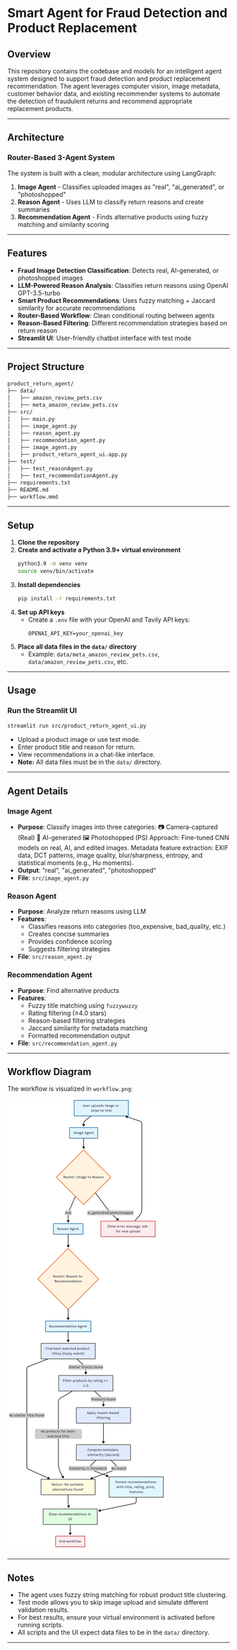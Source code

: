 # Smart Agent for Fraud Detection and Product Replacement

## Overview

This repository contains the codebase and models for an intelligent agent system designed to support fraud detection and product replacement recommendation. The agent leverages computer vision, image metadata, customer behavior data, and existing recommender systems to automate the detection of fraudulent returns and recommend appropriate replacement products.


---

## Architecture

### **Router-Based 3-Agent System**
The system is built with a clean, modular architecture using LangGraph:

1. **Image Agent** - Classifies uploaded images as "real", "ai_generated", or "photoshopped"
2. **Reason Agent** - Uses LLM to classify return reasons and create summaries
3. **Recommendation Agent** - Finds alternative products using fuzzy matching and similarity scoring

---

## Features
- **Fraud Image Detection Classification**: Detects real, AI-generated, or photoshopped images
- **LLM-Powered Reason Analysis**: Classifies return reasons using OpenAI GPT-3.5-turbo
- **Smart Product Recommendations**: Uses fuzzy matching + Jaccard similarity for accurate recommendations
- **Router-Based Workflow**: Clean conditional routing between agents
- **Reason-Based Filtering**: Different recommendation strategies based on return reason
- **Streamlit UI**: User-friendly chatbot interface with test mode

---

## Project Structure

```
product_return_agent/
├── data/
│   ├── amazon_review_pets.csv
│   ├── meta_amazon_review_pets.csv
├── src/
│   ├── main.py
│   ├── image_agent.py 
│   ├── reason_agent.py 
│   ├── recommendation_agent.py 
│   ├── image_agent.py 
│   ├── product_return_agent_ui.app.py
├── test/
│   ├── test_reasonAgent.py
│   ├── test_recommendationAgent.py
├── requirements.txt
├── README.md
├── workflow.mmd
```

---

## Setup

1. **Clone the repository**
2. **Create and activate a Python 3.9+ virtual environment**
   ```bash
   python3.9 -m venv venv
   source venv/bin/activate
   ```
3. **Install dependencies**
   ```bash
   pip install -r requirements.txt
   ```
4. **Set up API keys**
   - Create a `.env` file with your OpenAI and Tavily API keys:
     ```env
     OPENAI_API_KEY=your_openai_key
     ```
5. **Place all data files in the `data/` directory**
   - Example: `data/meta_amazon_review_pets.csv`, `data/amazon_review_pets.csv`, etc.

---

## Usage

### **Run the Streamlit UI**
```bash
streamlit run src/product_return_agent_ui.py
```
- Upload a product image or use test mode.
- Enter product title and reason for return.
- View recommendations in a chat-like interface.
- **Note:** All data files must be in the `data/` directory.


---

## Agent Details

### **Image Agent**
- **Purpose**: Classify images into three categories:
📷 Camera-captured (Real)
🧠 AI-generated
🖼️ Photoshopped (PS)
Approach:
Fine-tuned CNN models on real, AI, and edited images.
Metadata feature extraction: EXIF data, DCT patterns, image quality, blur/sharpness, entropy, and statistical moments (e.g., Hu moments).
- **Output**: "real", "ai_generated", "photoshopped"
- **File**: `src/image_agent.py`

### **Reason Agent**
- **Purpose**: Analyze return reasons using LLM
- **Features**: 
  - Classifies reasons into categories (too_expensive, bad_quality, etc.)
  - Creates concise summaries
  - Provides confidence scoring
  - Suggests filtering strategies
- **File**: `src/reason_agent.py`

### **Recommendation Agent**
- **Purpose**: Find alternative products
- **Features**:
  - Fuzzy title matching using `fuzzywuzzy`
  - Rating filtering (≥4.0 stars)
  - Reason-based filtering strategies
  - Jaccard similarity for metadata matching
  - Formatted recommendation output
- **File**: `src/recommendation_agent.py`

---



## Workflow Diagram

The workflow is visualized in `workflow.png`:

![Workflow Diagram](workflow.png)


---

## Notes
- The agent uses fuzzy string matching for robust product title clustering.
- Test mode allows you to skip image upload and simulate different validation results.
- For best results, ensure your virtual environment is activated before running scripts.
- All scripts and the UI expect data files to be in the `data/` directory.

---

